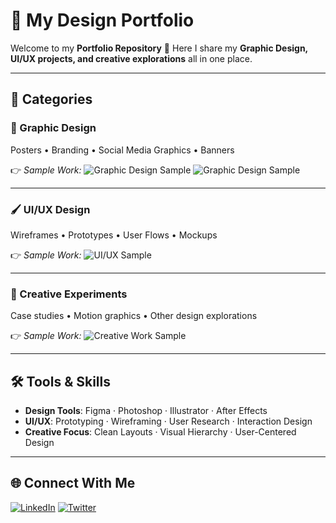 # 🎨 My Design Portfolio

Welcome to my **Portfolio Repository** 👋
Here I share my **Graphic Design, UI/UX projects, and creative explorations** all in one place.

---

## 📂 Categories

### 🎨 Graphic Design

Posters • Branding • Social Media Graphics • Banners

👉 *Sample Work:*
![Graphic Design Sample](https://github.com/dreamChaser4Rex/Portfolio/blob/main/Graphics/Wealthwiseinvest.png)
![Graphic Design Sample](https://github.com/dreamChaser4Rex/Portfolio/blob/main/Graphics/Senator%20Bread%20Vacancy%20Flier%20(A6).png)

---

### 🖌 UI/UX Design

Wireframes • Prototypes • User Flows • Mockups

👉 *Sample Work:*
![UI/UX Sample]()

---

### 🧪 Creative Experiments

Case studies • Motion graphics • Other design explorations

👉 *Sample Work:*
![Creative Work Sample](https://via.placeholder.com/600x300.png?text=Creative+Exploration)

---

## 🛠 Tools & Skills

* **Design Tools**: Figma · Photoshop · Illustrator · After Effects
* **UI/UX**: Prototyping · Wireframing · User Research · Interaction Design
* **Creative Focus**: Clean Layouts · Visual Hierarchy · User-Centered Design

---

## 🌐 Connect With Me

[![LinkedIn](###Link###)](#)
[![Twitter](https://x.com/DreamChaser4Rex)](#)
